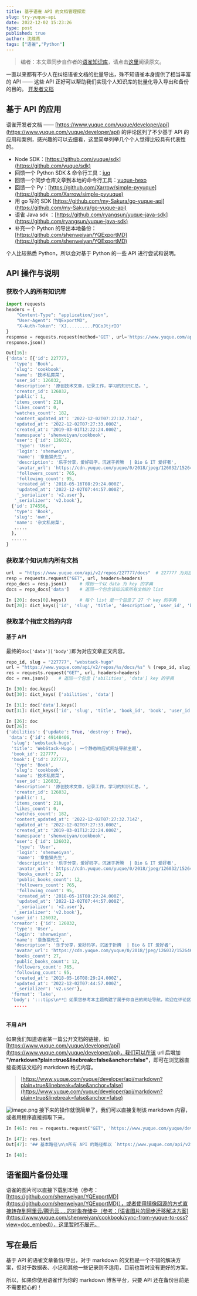 ```yaml
---
title: 基于语雀 API 的文档管理探索
slug: try-yuque-api
date: 2022-12-02 15:23:26
type: post
published: true
author: 沈维燕
tags: ["语雀","Python"]
---
```


> 编者：本文章同步自作者的[语雀知识库](https://www.yuque.com/shenweiyan/)，请点击[这里](https://www.yuque.com/shenweiyan/cookbook/try-yuque-api)阅读原文。

一直以来都有不少人在纠结语雀文档的批量导出，殊不知语雀本身提供了相当丰富的 API —— 这些 API 正好可以帮助我们实现个人知识库的批量化导入导出和备份的目的。
[开发者文档](https://www.yuque.com/yuque/developer?view=doc_embed)
## 基于 API 的应用
语雀开发者文档 —— [https://www.yuque.com/yuque/developer/api](https://www.yuque.com/yuque/developer/api) 的评论区列了不少基于 API 的应用和案例，感兴趣的可以去细看，这里简单列举几个个人觉得比较具有代表性的。

- Node SDK：[https://github.com/yuque/sdk](https://github.com/yuque/sdk)
- 回馈一个 Python SDK & 命令行工具：[juq](https://github.com/inhzus/juq)
- 回馈一个同步仓库文章到本地的命令行工具：[yuque-hexo](https://github.com/x-cold/yuque-hexo)
- 回馈一个 Py：[https://github.com/Xarrow/simple-pyyuque](https://github.com/Xarrow/simple-pyyuque)
- 用 go 写的 SDK [https://github.com/my-Sakura/go-yuque-api](https://github.com/my-Sakura/go-yuque-api)
- 语雀 Java sdk ：[https://github.com/ryangsun/yuque-java-sdk](https://github.com/ryangsun/yuque-java-sdk)
- 补充一个 Python 的导出本地备份：[https://github.com/shenweiyan/YQExportMD](https://github.com/shenweiyan/YQExportMD)

个人比较熟悉 Python，所以会对基于 Python 的一些 API 进行尝试和说明。
## API 操作与说明
### 获取个人的所有知识库
```python
import requests
headers = {
	"Content-Type": "application/json",
	"User-Agent": "YQExportMD",
	"X-Auth-Token": 'XJ..........PQCoJtjrIO'
}	
response = requests.request(method='GET', url='https://www.yuque.com/api/v2/users/shenweiyan/repos', headers=headers)
response.json()
```
```python
Out[16]:
{'data': [{'id': 227777,
   'type': 'Book',
   'slug': 'cookbook',
   'name': '技术私房菜',
   'user_id': 126032,
   'description': '原创技术文章，记录工作，学习的知识汇总。',
   'creator_id': 126032,
   'public': 1,
   'items_count': 218,
   'likes_count': 0,
   'watches_count': 182,
   'content_updated_at': '2022-12-02T07:27:32.714Z',
   'updated_at': '2022-12-02T07:27:33.000Z',
   'created_at': '2019-03-01T12:22:24.000Z',
   'namespace': 'shenweiyan/cookbook',
   'user': {'id': 126032,
    'type': 'User',
    'login': 'shenweiyan',
    'name': '章鱼猫先生',
    'description': '乐于分享，爱好码字，沉迷于折腾  | Bio & IT 爱好者',
    'avatar_url': 'https://cdn.yuque.com/yuque/0/2018/jpeg/126032/1526460304504-avatar/f6903e58-a5ec-4c79-9d61-f8c8e0e3f83c.jpeg',
    'followers_count': 765,
    'following_count': 95,
    'created_at': '2018-05-16T08:29:24.000Z',
    'updated_at': '2022-12-02T07:44:57.000Z',
    '_serializer': 'v2.user'},
   '_serializer': 'v2.book'},
  {'id': 174556,
   'type': 'Book',
   'slug': 'own',
   'name': '杂文私房菜',
   .....
  },
  ......
}		  
```
### 获取某个知识库内所有文档
```python
url  = "https://www.yuque.com/api/v2/repos/227777/docs"  # 227777 为对应知识库的 repo_id
resp = requests.request("GET", url, headers=headers)
repo_docs = resp.json()		# 得到一个以 data 为 key 的字典
docs = repo_docs['data']	# 返回一个包含该知识库所有文档的 list
```
```python
In [20]: docs[0].keys()     # 每个 list 是一个包含了 27 个 key 的字典
Out[20]: dict_keys(['id', 'slug', 'title', 'description', 'user_id', 'book_id', 'format', 'public', 'status', 'view_status', 'read_status', 'likes_count', 'read_count', 'comments_count', 'content_updated_at', 'created_at', 'updated_at', 'published_at', 'first_published_at', 'draft_version', 'last_editor_id', 'word_count', 'cover', 'custom_description', 'last_editor', 'book', '_serializer'])
```
### 获取某个指定文档的内容
#### 基于 API
最终的`doc['data']['body']`即为对应文章正文内容。
```python
repo_id, slug = "227777", "webstack-hugo"
url = "https://www.yuque.com/api/v2/repos/%s/docs/%s" % (repo_id, slug)
res = requests.request("GET", url, headers=headers)
doc = res.json() 	# 返回一个包含 ['abilities', 'data'] key 的字典

In [30]: doc.keys()
Out[30]: dict_keys( ['abilities', 'data'] 

In [31]: doc['data'].keys()
Out[31]: dict_keys(['id', 'slug', 'title', 'book_id', 'book', 'user_id', 'creator', 'format', 'body', 'body_draft', 'body_html', 'body_lake', 'body_draft_lake', 'public', 'status', 'view_status', 'read_status', 'likes_count', 'comments_count', 'content_updated_at', 'deleted_at', 'created_at', 'updated_at', 'published_at', 'first_published_at', 'word_count', 'cover', 'description', 'custom_description', 'hits', '_serializer'])				   
```
```python
In [26]: doc
Out[26]:
{'abilities': {'update': True, 'destroy': True},
 'data': {'id': 49148406,
  'slug': 'webstack-hugo',
  'title': 'WebStack-Hugo | 一个静态响应式网址导航主题',
  'book_id': 227777,
  'book': {'id': 227777,
   'type': 'Book',
   'slug': 'cookbook',
   'name': '技术私房菜',
   'user_id': 126032,
   'description': '原创技术文章，记录工作，学习的知识汇总。',
   'creator_id': 126032,
   'public': 1,
   'items_count': 218,
   'likes_count': 0,
   'watches_count': 182,
   'content_updated_at': '2022-12-02T07:27:32.714Z',
   'updated_at': '2022-12-02T07:27:33.000Z',
   'created_at': '2019-03-01T12:22:24.000Z',
   'namespace': 'shenweiyan/cookbook',
   'user': {'id': 126032,
    'type': 'User',
    'login': 'shenweiyan',
    'name': '章鱼猫先生',
    'description': '乐于分享，爱好码字，沉迷于折腾  | Bio & IT 爱好者',
    'avatar_url': 'https://cdn.yuque.com/yuque/0/2018/jpeg/126032/1526460304504-avatar/f6903e58-a5ec-4c79-9d61-f8c8e0e3f83c.jpeg',
    'books_count': 27,
    'public_books_count': 12,
    'followers_count': 765,
    'following_count': 95,
    'created_at': '2018-05-16T08:29:24.000Z',
    'updated_at': '2022-12-02T07:44:57.000Z',
    '_serializer': 'v2.user'},
   '_serializer': 'v2.book'},
  'user_id': 126032,
  'creator': {'id': 126032,
   'type': 'User',
   'login': 'shenweiyan',
   'name': '章鱼猫先生',
   'description': '乐于分享，爱好码字，沉迷于折腾  | Bio & IT 爱好者',
   'avatar_url': 'https://cdn.yuque.com/yuque/0/2018/jpeg/126032/1526460304504-avatar/f6903e58-a5ec-4c79-9d61-f8c8e0e3f83c.jpeg',
   'books_count': 27,
   'public_books_count': 12,
   'followers_count': 765,
   'following_count': 95,
   'created_at': '2018-05-16T08:29:24.000Z',
   'updated_at': '2022-12-02T07:44:57.000Z',
   '_serializer': 'v2.user'},
  'format': 'lake',
  'body': ':::tips\n**📢 如果您参考本主题构建了属于你自己的网址导航，欢迎在评论区留下你网站的访问链接。**\n:::\......
   .....
   
```
#### 不用 API
如果我们知道语雀某一篇公开文档的链接，如 [https://www.yuque.com/yuque/developer/api](https://www.yuque.com/yuque/developer/api)，我们可以在该 url 后增加 **"/markdown?plain=true&linebreak=false&anchor=false"**，即可在浏览器直接查阅该文档的 markdown 格式内容。
> [https://www.yuque.com/yuque/developer/api/markdown?plain=true&linebreak=false&anchor=false](https://www.yuque.com/yuque/developer/api/markdown?plain=true&linebreak=false&anchor=false)

![image.png](https://cos.shenlab.cn/yuque/0/2022/png/126032/1669971411350-a3ecd66d-c480-4f12-aaba-1c63ac20e998.png)
接下来的操作就很简单了，我们可以直接复制该 markdown 内容，或者用程序直接抓取下来。
```python
In [46]: res = requests.request("GET", 'https://www.yuque.com/yuque/developer/api/markdown?plain=true&linebreak=false&anchor=false', headers=headers)

In [47]: res.text
Out[47]: '## 基本路径\n\n所有 API 的路径都以 `https://www.yuque.com/api/v2` 开头。\n空间下访问 API 的域名需要使用空间对应的域名，例如空间域名为 customspace.yuque.com， 则 API 的基础路径为 `https://customspace.yuque.com/api/v2`。\n\n建议开启 follow redirect 能力:\n```bash\n# -L To follow redirect with Curl\ncurl -L -X "POST" "https://www.yuque.com/api/v2/..." \\\n     -H \'User-Agent: your_name\' \\\n     -H \'X-Auth-Token: your_token\' \\\n     -H \'Content-Type: application/json\' \\\n     -d $\'{}\'\n```\n\n## HTTP Verbs\n\n| Verb | Description |\n| --- | --- |\n| GET | 用于获取数据 |\n| POST | 用于创建数据 |\n| PUT | 用于修改部分数据，例如一个文档标题，正文 |\n| DELETE | 用于删除数据 |\n\n\n## HTTP 提交数据说明\n\n当\xa0**POST**,\xa0**PUT**\xa0请求的时候，请确保 Request Content-Type 是 `application/json`\xa0类型。\n\n```json\nreq.Headers.Add("Content-Type", "application/json")\n```\n\n\n## User-Agent Header\n\n为了确保我们能知道访问者是谁，API 要求必须传递 `User-Agent` Header，否则将会拒绝请求。\n\n例如:\n```go\nreq.Headers.Add("User-Agent", "这里可以填应用名称")\n```\n\n## 用户认证\n\n:::info\n语雀所有的开放 API 都需要 Token 验证之后才能访问。\n:::\n\n语雀 API 目前使用 Token 机制来实现用户认证。\n\n你需要在请求的 HTTP Headers 传入 `X-Auth-Token` 带入用户的 Token 信息，用于认证。\n\n获取 Token 可通过点击语雀的个人头像，并进入\xa0[个人设置](/settings/tokens)\xa0页面拿到，如下图：\n![image.png](https://cos.shenlab.cn/yuque/0/2019/png/84145/1556263208113-272c18c0-2608-48b5-81b0-141b49ef432f.png)\xa0标准格式，请按照标准方式进行转换。\n'

In [48]:
```
## 语雀图片备份处理
语雀的图片可以直接下载到本地（参考：[https://github.com/shenweiyan/YQExportMD](https://github.com/shenweiyan/YQExportMD)），或者使用镜像回源的方式直接转存到阿里云/腾讯云.....的对象存储中（参考：[语雀图片的同步迁移解决方案](https://www.yuque.com/shenweiyan/cookbook/sync-from-yuque-to-oss?view=doc_embed)），这里暂时不展开。
## 写在最后
基于 API 的语雀文章备份/导出，对于 markdown 的文档是一个不错的解决方案，但对于数据表、小记和其他一些记录则不适用，目前也暂时没有更好的方案。

所以，如果你使用语雀作为你的 markdown 博客平台，只要 API 还在备份目前是不需要担心的！
